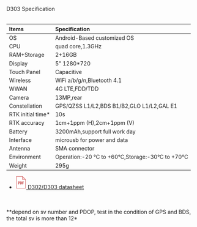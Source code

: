 <span id="dev_docs" class="markdown-body-normal-header">D303 Specification
</span>
<br>
<br>


  | Items | Specification |
  | :----- | :----- |
  | OS | Android-Based customized OS |
  | CPU | quad core,1.3GHz |
  | RAM+Storage | 2+16GB |
  | Display | 5" 1280*720 |
  | Touch Panel | Capacitive |
  | Wireless | WiFi a/b/g/n,Bluetooth 4.1 |
  | WWAN | 4G LTE,FDD/TDD |
  | Camera | 13MP,rear |
  | Constellation | GPS/QZSS L1/L2,BDS B1/B2,GLO L1/L2,GAL E1 |
  | RTK initial time* | 10s |
  | RTK accuracy | 1cm+1ppm (H),2cm+1ppm (V) |
  | Battery | 3200mAh,support full work day |
  | Interface | microusb for power and data |
  | Antenna | SMA connector |
  | Environment | Operation:-20 &deg;C to +60&deg;C,Storage:-30&deg;C to +70&deg;C |
  | Weight | 295g |
  
  - [![](images/pdf.png)&nbsp;D302/D303 datasheet](download/D30X_DS_EN.pdf)
<br>
<br>
  **depend on sv number and PDOP, test in the condition of GPS and BDS, the total sv is more than 12*